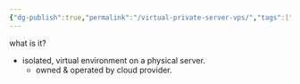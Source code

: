 ```yaml
---
{"dg-publish":true,"permalink":"/virtual-private-server-vps/","tags":["cloud","devops"],"noteIcon":"1","created":"2025-01-22T23:23:01.613+08:00","updated":"2025-01-23T01:25:09.856+08:00"}
---
```


what is it?
- isolated, virtual environment on a physical server.
	- owned & operated by cloud provider.


